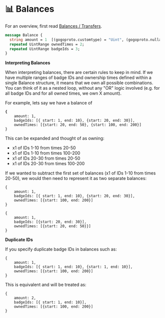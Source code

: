 # 📊 Balances

For an overview, first read [Balances / Transfers](../../overview/concepts/time-based-balances.md).

```protobuf
message Balance {
  string amount = 1  [(gogoproto.customtype) = "Uint", (gogoproto.nullable) = false];
  repeated UintRange ownedTimes = 2;
  repeated UintRange badgeIds = 3;
}
```



**Interpreting Balances**

When interpreting balances, there are certain rules to keep in mind. If we have multiple ranges of badge IDs and ownership times defined within a single Balance structure, it means that we own all possible combinations. You can think of it as a nested loop, without any "OR" logic involved (e.g. for all badge IDs and for all owned times, we own X amount).

For example, lets say we have a balance of&#x20;

<pre class="language-json"><code class="lang-json"><strong>{ 
</strong>    amount: 1, 
    badgeIds: [{ start: 1, end: 10}, {start: 20, end: 30}], 
    ownedTimes: [{start: 20, end: 50}, {start: 100, end: 200}] 
}
</code></pre>

This can be expanded and thought of as owning:

* x1 of IDs 1-10 from times 20-50&#x20;
* x1 of IDs 1-10 from times 100-200
* x1 of IDs 20-30 from times 20-50
* x1 of IDs 20-30 from times 100-200

If we wanted to subtract the first set of balances (x1 of IDs 1-10 from times 20-50), we would then need to represent it as two separate balances:&#x20;

```
{ 
    amount: 1, 
    badgeIds: [{ start: 1, end: 10}, {start: 20, end: 30}], 
    ownedTimes: [{start: 100, end: 200}] 
}
```

```
{ 
    amount: 1, 
    badgeIds: [{start: 20, end: 30}], 
    ownedTimes: [{start: 20, end: 50}}] 
}
```

**Duplicate IDs**

If you specify duplicate badge IDs in balances such as:

```
{ 
    amount: 1, 
    badgeIds: [{ start: 1, end: 10}, {start: 1, end: 10}], 
    ownedTimes: [{start: 100, end: 200}] 
}
```

This is equivalent and will be treated as:

```
{ 
    amount: 2, 
    badgeIds: [{ start: 1, end: 10}], 
    ownedTimes: [{start: 100, end: 200}] 
}
```

